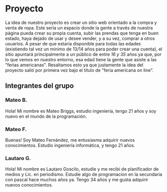 # Proyecto 
La idea de nuestro proyecto es crear un sitio web orientado a la compra y venta de ropa. Este sería un espacio donde la gente a través de nuestra página pueda crear su propia cuenta, subir las prendas que tenga en buen estado, haya dejado de usar y desee vender, y a su vez, comprar a otros usuarios.
A pesar de que estaría disponible para todas las edades (existiendo tal vez un mínimo de 13/14 años para poder crear una cuenta), el sitio apuntará principalmente a un público de entre *16 y 35* años ya que, por lo que vemos en nuestro entorno, esa edad tiene la gente que asiste a las "ferias americanas". Resaltamos esto ya que justamente la idea del proyecto salió por primera vez bajo el título de "feria americana on line". 
## Integrantes del grupo
### Mateo B.
Hola! Mi nombre es Mateo Briggs, estudio ingeniería, tengo 21 años y soy nuevo en el mundo de la programación.

### Mateo F.
Buenas! Soy Mateo Fernández, me entusiasma adquirir nuevos conocimientos. Estudio ingeniería informática, y tengo 21 años.
### Lautaro G.
Hola! Mi nombre es Lautaro Goscilo, estudie y me recibi de planificador de medios y Lic. en periodismo. Estudie algo de programacion en la secundaria con pascal hace muchos años ya. Tengo 34 años y me gusta adquirir nuevos conocimientos. 
